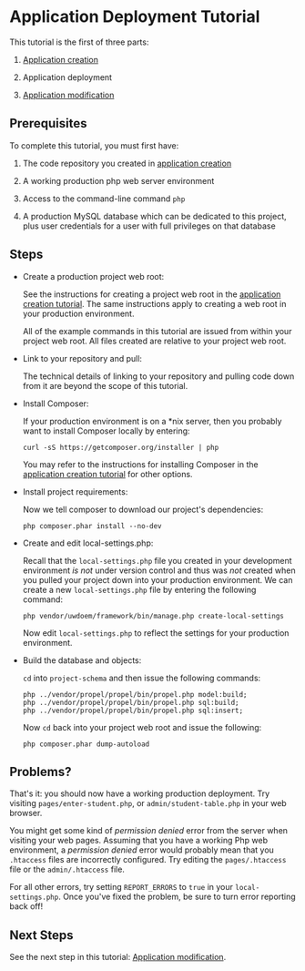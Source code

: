 Application Deployment Tutorial
=============================

This tutorial is the first of three parts:

  1. [Application creation](application-creation.md)
  
  2. Application deployment
  
  3. [Application modification](application-modification.md)
  

Prerequisites
-------------

To complete this tutorial, you must first have:

  1. The code repository you created in [application creation](application-creation.md)
  
  2. A working production php web server environment
  
  3. Access to the command-line command `php`
  
  4. A production MySQL database which can be dedicated to this project, plus user credentials for a user with full privileges on that database

Steps
-----
  
  * Create a production project web root:
  
    See the instructions for creating a project web root in the [application creation tutorial](application-creation.md). The same instructions apply to creating a web root in your production environment.
    
    All of the example commands in this tutorial are issued from within your project web root. All files created are relative to your project web root.

  * Link to your repository and pull:
  
    The technical details of linking to your repository and pulling code down from it are beyond the scope of this tutorial.
  
  * Install Composer:
  
    If your production environment is on a *nix server, then you probably want to install Composer locally by entering:
    ```
    curl -sS https://getcomposer.org/installer | php
    ```
    
    You may refer to the instructions for installing Composer in the [application creation tutorial](application-creation.md) for other options.
  
  * Install project requirements:
  
    Now we tell composer to download our project's dependencies:
    ```
    php composer.phar install --no-dev
    ```

  * Create and edit local-settings.php:
  
    Recall that the `local-settings.php` file you created in your development environment *is not* under version control and thus was *not* created when you pulled your project down into your production environment. We can create a new `local-settings.php` file by entering the following command:
    ```
    php vendor/uwdoem/framework/bin/manage.php create-local-settings
    ```
    
    Now edit `local-settings.php` to reflect the settings for your production environment.

  * Build the database and objects:
  
    `cd` into `project-schema` and then issue the following commands:
      
    ```
    php ../vendor/propel/propel/bin/propel.php model:build;
    php ../vendor/propel/propel/bin/propel.php sql:build;
    php ../vendor/propel/propel/bin/propel.php sql:insert;
    ```
      
    Now `cd` back into your project web root and issue the following:
    ```
    php composer.phar dump-autoload
    ```

Problems?
---------

  That's it: you should now have a working production deployment. Try visiting `pages/enter-student.php`, or `admin/student-table.php` in your web browser.
  
  You might get some kind of *permission denied* error from the server when visiting your web pages. Assuming that you have a working Php web environment, a *permission denied* error would probably mean that you `.htaccess` files are incorrectly configured. Try editing the `pages/.htaccess` file or the `admin/.htaccess` file.
  
  For all other errors, try setting `REPORT_ERRORS` to `true` in your `local-settings.php`. Once you've fixed the problem, be sure to turn error reporting back off!
  

Next Steps
----------

  See the next step in this tutorial: [Application modification](application-modification.md).
